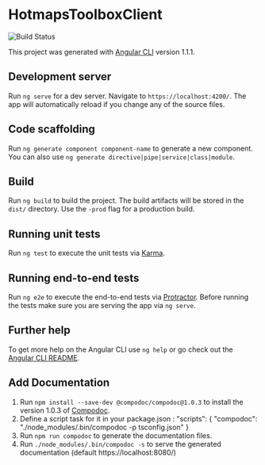 # HotmapsToolboxClient

![Build Status](https://vlheasilab.hevs.ch/buildStatus/icon?job=tool_test_blueocean%2Fmaster)

This project was generated with [Angular CLI](https://github.com/angular/angular-cli) version 1.1.1.

## Development server

Run `ng serve` for a dev server. Navigate to `https://localhost:4200/`. The app will automatically reload if you change any of the source files.

## Code scaffolding

Run `ng generate component component-name` to generate a new component. You can also use `ng generate directive|pipe|service|class|module`.

## Build
      
Run `ng build` to build the project. The build artifacts will be stored in the `dist/` directory. Use the `-prod` flag for a production build.

## Running unit tests

Run `ng test` to execute the unit tests via [Karma](https://karma-runner.github.io).

## Running end-to-end tests

Run `ng e2e` to execute the end-to-end tests via [Protractor](https://www.protractortest.org/).
Before running the tests make sure you are serving the app via `ng serve`.

## Further help

To get more help on the Angular CLI use `ng help` or go check out the [Angular CLI README](https://github.com/angular/angular-cli/blob/master/README.md).

## Add Documentation

1. Run `npm install --save-dev @compodoc/compodoc@1.0.3` to install the version 1.0.3 of [Compodoc](https://compodoc.github.io/website/).
2. Define a script task for it in your package.json :
	"scripts": {
  		"compodoc": "./node_modules/.bin/compodoc -p tsconfig.json"
	}
3. Run `npm run compodoc` to generate the documentation files.
4. Run `./node_modules/.bin/compodoc -s` to serve the generated documentation (default https://localhost:8080/)
